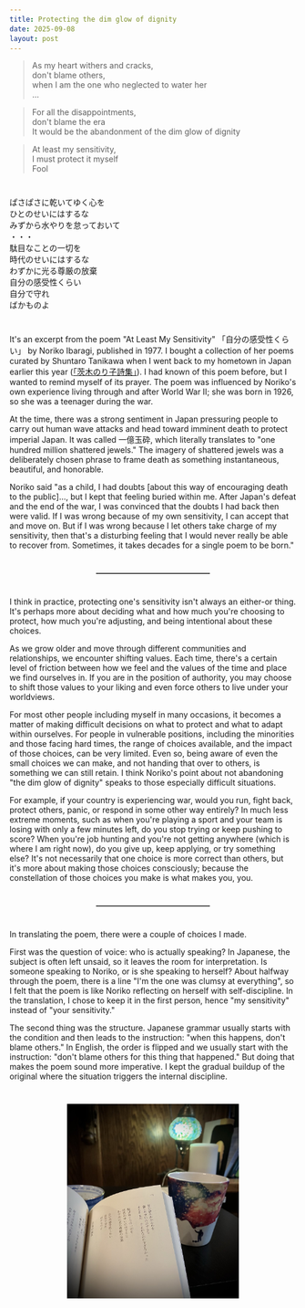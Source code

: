 ```yaml
---
title: Protecting the dim glow of dignity 
date: 2025-09-08
layout: post
---
```


> As my heart withers and cracks,  
> don't blame others,  
> when I am the one who neglected to water her  
 ... 

> For all the disappointments,  
> don't blame the era  
> It would be the abandonment of the dim glow of dignity  

> At least my sensitivity,  
> I must protect it myself  
> Fool  




<div style="margin-top: 40px;"></div>

<div class="vertical-poem">
  <div>ぱさぱさに乾いてゆく心を</div>
  <div>ひとのせいにはするな</div>
  <div>みずから水やりを怠っておいて</div>
  <div class="stanza-break">・・・</div> <!-- stanza break column -->
  <div>駄目なことの一切を</div>
  <div>時代のせいにはするな</div>
  <div>わずかに光る尊厳の放棄</div>

  <div class="stanza-break"></div> <!-- stanza break -->
  <div>自分の感受性くらい</div>
  <div>自分で守れ</div>
  <div>ばかものよ</div>
</div>




<div style="margin-top: 40px;"></div>


It's an excerpt from the poem "At Least My Sensitivity" 「自分の感受性くらい」 by Noriko Ibaragi, published in 1977. I bought a collection of her poems curated by Shuntaro Tanikawa when I went back to my hometown in Japan earlier this year ([「茨木のり子詩集」](https://www.iwanami.co.jp/book/b249030.html)). I had known of this poem before, but I wanted to remind myself of its prayer. The poem was influenced by Noriko's own experience living through and after World War II; she was born in 1926, so she was a teenager during the war. 

At the time, there was a strong sentiment in Japan pressuring people to carry out human wave attacks and head toward imminent death to protect imperial Japan. It was called 一億玉砕, which literally translates to "one hundred million shattered jewels." The imagery of shattered jewels was a deliberately chosen phrase to frame death as something instantaneous, beautiful, and honorable. 

Noriko said "as a child, I had doubts [about this way of encouraging death to the public]..., but I kept that feeling buried within me. After Japan's defeat and the end of the war, I was convinced that the doubts I had back then were valid. If I was wrong because of my own sensitivity, I can accept that and move on. But if I was wrong because I let others take charge of my sensitivity, then that's a disturbing feeling that I would never really be able to recover from. Sometimes, it takes decades for a single poem to be born." 


<!-- add some line break, horizontal line, and another break -->
<div style="margin-top: 40px;"></div>
<hr style="width: 200px; margin: 10px auto; border: 0; border-top: 1px solid grey;">
<div style="margin-top: 40px;"></div>


I think in practice, protecting one's sensitivity isn't always an either-or thing. It's perhaps more about deciding what and how much you're choosing to protect, how much you're adjusting, and being intentional about these choices. 

As we grow older and move through different communities and relationships, we encounter shifting values. Each time, there's a certain level of friction between how we feel and the values of the time and place we find ourselves in. If you are in the position of authority, you may choose to shift those values to your liking and even force others to live under your worldviews. 

For most other people including myself in many occasions, it becomes a matter of making difficult decisions on what to protect and what to adapt within ourselves. For people in vulnerable positions, including the minorities and those facing hard times, the range of choices available, and the impact of those choices, can be very limited. Even so, being aware of even the small choices we can make, and not handing that over to others, is something we can still retain. I think Noriko's point about not abandoning "the dim glow of dignity" speaks to those especially difficult situations. 

For example, if your country is experiencing war, would you run, fight back, protect others, panic, or respond in some other way entirely? In much less extreme moments, such as when you're playing a sport and your team is losing with only a few minutes left, do you stop trying or keep pushing to score? When you're job hunting and you're not getting anywhere (which is where I am right now), do you give up, keep applying, or try something else? It's not necessarily that one choice is more correct than others, but it's more about making those choices consciously; because the constellation of those choices you make is what makes you, you. 


<!-- add some line break, horizontal line, and another break -->
<div style="margin-top: 40px;"></div>
<hr style="width: 200px; margin: 10px auto; border: 0; border-top: 1px solid grey;">
<div style="margin-top: 40px;"></div>

In translating the poem, there were a couple of choices I made. 

First was the question of voice: who is actually speaking? In Japanese, the subject is often left unsaid, so it leaves the room for interpretation. Is someone speaking to Noriko, or is she speaking to herself? About halfway through the poem, there is a line "I'm the one was clumsy at everything", so I felt that the poem is like Noriko reflecting on herself with self-discipline. In the translation, I chose to keep it in the first person, hence "my sensitivity" instead of "your sensitivity."


The second thing was the structure. Japanese grammar usually starts with the condition and then leads to the instruction: "when this happens, don't blame others."  In English, the order is flipped and we usually start with the instruction: "don't blame others for this thing that happened." But doing that makes the poem sound more imperative. I kept the gradual buildup of the original where the situation triggers the internal discipline. 


<div style="margin-top: 40px;"></div>

<div style="text-align: center;">
  <img src="/images/poem.jpg" alt="A page of the book displaying an excerpt; beside it, a mug with a galaxy design; and behind them, a green light lantern." style="max-width: 60%; height: auto;" />
</div>